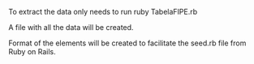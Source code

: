 To extract the data only needs to run
	ruby TabelaFIPE.rb

A file with all the data will be created.

Format of the elements will be created to facilitate the seed.rb file from Ruby on Rails.
